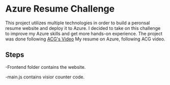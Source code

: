 # Azure Resume Challenge
This project utilizes multiple technologies in order to build a peronsal resume website and deploy it to Azure. I decided to take on this challenge to improve my Azure skills and get more hands-on experience. The project was done following [ACG's Video](https://www.youtube.com/watch?v=ieYrBWmkfno "ACG's video")  My resume on Azure, following ACG video.

## Steps

-Frontend folder contains the website.

-main.js contains visior counter code.
